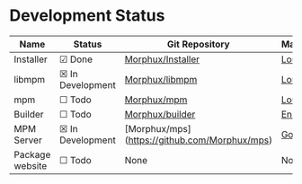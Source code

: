 # Development Status

| Name            | Status           | Git Repository                                            | Maintainer                              |
|-----------------|------------------|-----------------------------------------------------------|-----------------------------------------|
| Installer       | ☑ Done           | [Morphux/Installer](https://github.com/Morphux/installer) | [Louis](https://github.com/Ne02ptzero)  |
| libmpm          | ☒ In Development | [Morphux/libmpm](https://github.com/Morphux/libmpm)       | [Louis](https://github.com/Ne02ptzero)  |
| mpm             | ☐ Todo           | [Morphux/mpm](https://github.com/Morphux/mpm)             | [Louis](https://github.com/Ne02ptzero)  |
| Builder         | ☐ Todo           | [Morphux/builder](https://github.com/Morphux/Builder)     | [Enerdhil](https://github.com/Enerdhil) |
| MPM Server      | ☒ In Development | [Morphux/mps] (https://github.com/Morphux/mps)            | [Gosti](https://github.com/MrGosti)     |
| Package website | ☐ Todo           | None                                                      | None                                    |
